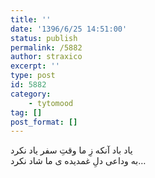 ```yaml
---
title: ''
date: '1396/6/25 14:51:00'
status: publish
permalink: /5882
author: straxico
excerpt: ''
type: post
id: 5882
category:
    - tytomood
tag: []
post_format: []
---
```

یاد باد آنکه زِ ما وقتِ سفر یاد نکرد  
به وداعی دلِ غمدیده ی ما شاد نکرد…